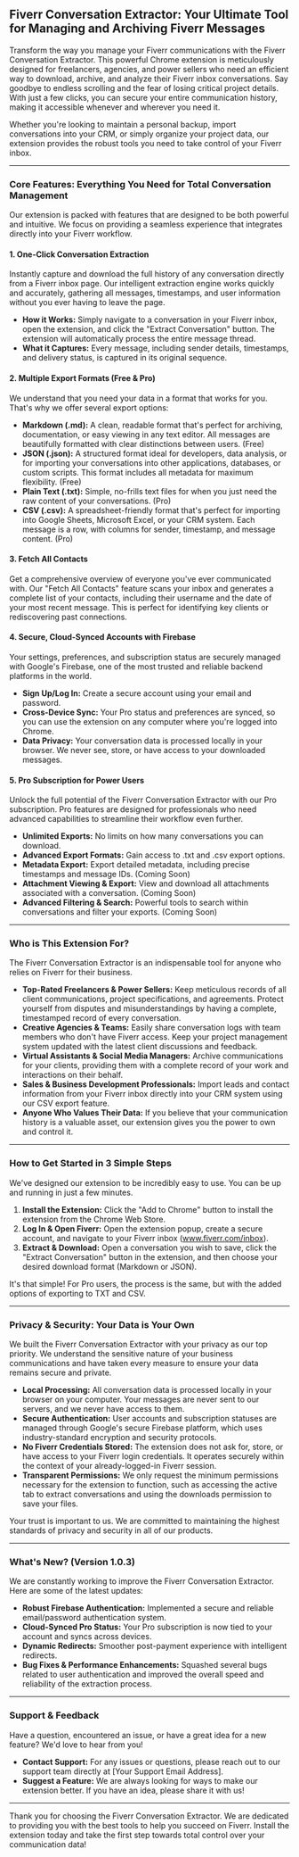 ## Fiverr Conversation Extractor: Your Ultimate Tool for Managing and Archiving Fiverr Messages

Transform the way you manage your Fiverr communications with the Fiverr Conversation Extractor. This powerful Chrome extension is meticulously designed for freelancers, agencies, and power sellers who need an efficient way to download, archive, and analyze their Fiverr inbox conversations. Say goodbye to endless scrolling and the fear of losing critical project details. With just a few clicks, you can secure your entire communication history, making it accessible whenever and wherever you need it.

Whether you're looking to maintain a personal backup, import conversations into your CRM, or simply organize your project data, our extension provides the robust tools you need to take control of your Fiverr inbox.

---

### **Core Features: Everything You Need for Total Conversation Management**

Our extension is packed with features that are designed to be both powerful and intuitive. We focus on providing a seamless experience that integrates directly into your Fiverr workflow.

#### **1. One-Click Conversation Extraction**
Instantly capture and download the full history of any conversation directly from a Fiverr inbox page. Our intelligent extraction engine works quickly and accurately, gathering all messages, timestamps, and user information without you ever having to leave the page.

*   **How it Works:** Simply navigate to a conversation in your Fiverr inbox, open the extension, and click the "Extract Conversation" button. The extension will automatically process the entire message thread.
*   **What it Captures:** Every message, including sender details, timestamps, and delivery status, is captured in its original sequence.

#### **2. Multiple Export Formats (Free & Pro)**
We understand that you need your data in a format that works for you. That's why we offer several export options:

*   **Markdown (.md):** A clean, readable format that's perfect for archiving, documentation, or easy viewing in any text editor. All messages are beautifully formatted with clear distinctions between users. (Free)
*   **JSON (.json):** A structured format ideal for developers, data analysis, or for importing your conversations into other applications, databases, or custom scripts. This format includes all metadata for maximum flexibility. (Free)
*   **Plain Text (.txt):** Simple, no-frills text files for when you just need the raw content of your conversations. (Pro)
*   **CSV (.csv):** A spreadsheet-friendly format that's perfect for importing into Google Sheets, Microsoft Excel, or your CRM system. Each message is a row, with columns for sender, timestamp, and message content. (Pro)

#### **3. Fetch All Contacts**
Get a comprehensive overview of everyone you've ever communicated with. Our "Fetch All Contacts" feature scans your inbox and generates a complete list of your contacts, including their username and the date of your most recent message. This is perfect for identifying key clients or rediscovering past connections.

#### **4. Secure, Cloud-Synced Accounts with Firebase**
Your settings, preferences, and subscription status are securely managed with Google's Firebase, one of the most trusted and reliable backend platforms in the world.

*   **Sign Up/Log In:** Create a secure account using your email and password.
*   **Cross-Device Sync:** Your Pro status and preferences are synced, so you can use the extension on any computer where you're logged into Chrome.
*   **Data Privacy:** Your conversation data is processed locally in your browser. We never see, store, or have access to your downloaded messages.

#### **5. Pro Subscription for Power Users**
Unlock the full potential of the Fiverr Conversation Extractor with our Pro subscription. Pro features are designed for professionals who need advanced capabilities to streamline their workflow even further.

*   **Unlimited Exports:** No limits on how many conversations you can download.
*   **Advanced Export Formats:** Gain access to .txt and .csv export options.
*   **Metadata Export:** Export detailed metadata, including precise timestamps and message IDs. (Coming Soon)
*   **Attachment Viewing & Export:** View and download all attachments associated with a conversation. (Coming Soon)
*   **Advanced Filtering & Search:** Powerful tools to search within conversations and filter your exports. (Coming Soon)

---

### **Who is This Extension For?**

The Fiverr Conversation Extractor is an indispensable tool for anyone who relies on Fiverr for their business.

*   **Top-Rated Freelancers & Power Sellers:** Keep meticulous records of all client communications, project specifications, and agreements. Protect yourself from disputes and misunderstandings by having a complete, timestamped record of every conversation.
*   **Creative Agencies & Teams:** Easily share conversation logs with team members who don't have Fiverr access. Keep your project management system updated with the latest client discussions and feedback.
*   **Virtual Assistants & Social Media Managers:** Archive communications for your clients, providing them with a complete record of your work and interactions on their behalf.
*   **Sales & Business Development Professionals:** Import leads and contact information from your Fiverr inbox directly into your CRM system using our CSV export feature.
*   **Anyone Who Values Their Data:** If you believe that your communication history is a valuable asset, our extension gives you the power to own and control it.

---

### **How to Get Started in 3 Simple Steps**

We've designed our extension to be incredibly easy to use. You can be up and running in just a few minutes.

1.  **Install the Extension:** Click the "Add to Chrome" button to install the extension from the Chrome Web Store.
2.  **Log In & Open Fiverr:** Open the extension popup, create a secure account, and navigate to your Fiverr inbox (www.fiverr.com/inbox).
3.  **Extract & Download:** Open a conversation you wish to save, click the "Extract Conversation" button in the extension, and then choose your desired download format (Markdown or JSON).

It's that simple! For Pro users, the process is the same, but with the added options of exporting to TXT and CSV.

---

### **Privacy & Security: Your Data is Your Own**

We built the Fiverr Conversation Extractor with your privacy as our top priority. We understand the sensitive nature of your business communications and have taken every measure to ensure your data remains secure and private.

*   **Local Processing:** All conversation data is processed locally in your browser on your computer. Your messages are never sent to our servers, and we never have access to them.
*   **Secure Authentication:** User accounts and subscription statuses are managed through Google's secure Firebase platform, which uses industry-standard encryption and security protocols.
*   **No Fiverr Credentials Stored:** The extension does not ask for, store, or have access to your Fiverr login credentials. It operates securely within the context of your already-logged-in Fiverr session.
*   **Transparent Permissions:** We only request the minimum permissions necessary for the extension to function, such as accessing the active tab to extract conversations and using the downloads permission to save your files.

Your trust is important to us. We are committed to maintaining the highest standards of privacy and security in all of our products.

---

### **What's New? (Version 1.0.3)**

We are constantly working to improve the Fiverr Conversation Extractor. Here are some of the latest updates:

*   **Robust Firebase Authentication:** Implemented a secure and reliable email/password authentication system.
*   **Cloud-Synced Pro Status:** Your Pro subscription is now tied to your account and syncs across devices.
*   **Dynamic Redirects:** Smoother post-payment experience with intelligent redirects.
*   **Bug Fixes & Performance Enhancements:** Squashed several bugs related to user authentication and improved the overall speed and reliability of the extraction process.

---

### **Support & Feedback**

Have a question, encountered an issue, or have a great idea for a new feature? We'd love to hear from you!

*   **Contact Support:** For any issues or questions, please reach out to our support team directly at [Your Support Email Address].
*   **Suggest a Feature:** We are always looking for ways to make our extension better. If you have an idea, please share it with us!

---

Thank you for choosing the Fiverr Conversation Extractor. We are dedicated to providing you with the best tools to help you succeed on Fiverr. Install the extension today and take the first step towards total control over your communication data! 